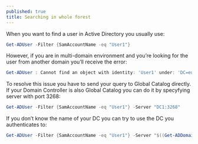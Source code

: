 ```yaml
---
published: true
title: Searching in whole forest
---
```

When you want to find a user in Active Directory you usually use:

``` powershell
Get-ADUser -Filter {SamAccountName -eq "User1"}
```

However, if you are in multi-domain environment and you’re looking for the user from another domain you’ll receive the error:

``` powershell
Get-ADUser : Cannot find an object with identity: 'User1' under: 'DC=europe,DC=domain,DC=com'.
```

To resolve this issue you have to send your query to Global Catalog directly. If your Domain Controller is also Global Catalog you can do it by specyfying server with port 3268:

``` powershell
Get-ADUser -Filter {SamAccountName -eq "User1"} -Server "DC1:3268"
```

If you don’t know the name of your DC you can try to use the DC you authenticates to:

``` powershell
Get-ADUser -Filter {SamAccountName -eq "User1"} -Server "$((Get-ADDomainController).Name):3268"
```